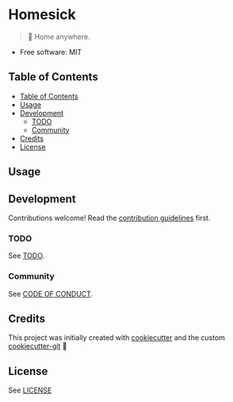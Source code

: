 # Homesick

> :house_with_garden: Home anywhere.

* Free software: MIT

## Table of Contents

- [Table of Contents](#table-of-contents)
- [Usage](#usage)
- [Development](#development)
  - [TODO](#todo)
  - [Community](#community)
- [Credits](#credits)
- [License](#license)


## Usage

## Development

Contributions welcome! Read the [contribution guidelines](CONTRIBUTING.md) first.

### TODO

See [TODO](TODO.md).

### Community

See [CODE OF CONDUCT](CODE_OF_CONDUCT.md).

## Credits

This project was initially created with [cookiecutter][cookiecutter] and the custom [cookiecutter-git][cookiecutter-git] :cookie:

## License

See [LICENSE](LICENSE)

[cookiecutter]: https://github.com/audreyr/cookiecutter
[cookiecutter-git]: https://github.com/apehex/cookiecutter-git
